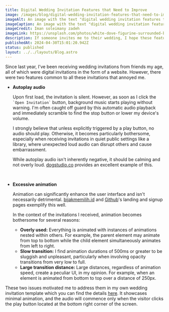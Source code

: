 ```yaml
---
title: Digital Wedding Invitation Features that Need to Improve
image: /images/blog/digital-wedding-invitation-features-that-need-to-improve.webp
imageAlt: An image with the text "digital wedding invitation features that need to improve"
imageCaption: An image with the text "digital wedding invitation features that need to improve"
imageCredit: Iman soleimany zadeh
imageLink: https://unsplash.com/photos/white-dove-figurine-surrounded-by-string-lights-on-table-2mxwz9uFqcY
description: If someone invites me to their wedding, I hope these features are improved in the invitation.
publishedAt: 2024-04-30T15:01:20.942Z
status: published
layout: ../../layouts/Blog.astro
---
```


Since last year, I've been receiving wedding invitations from friends my age, all of which were digital invitations in the form of a website. However, there were two features common to all these invitations that annoyed me.

- <b>Autoplay audio</b>

  Upon first load, the invitation is silent. However, as soon as I click the `` `Open Invitation` `` button, background music starts playing without warning. I'm often caught off guard by this automatic audio playback and immediately scramble to find the stop button or lower my device's volume.

  I strongly believe that unless explicitly triggered by a play button, no audio should play. Otherwise, it becomes particularly bothersome, especially when receiving invitations in quiet public settings like a library, where unexpected loud audio can disrupt others and cause embarrassment.

  While autoplay audio isn't inherently negative, it should be calming and not overly loud. [dogstudio.co](https://dogstudio.co/) provides an excellent example of this.

  <br class="hidden" />

- <b>Excessive animation</b>

  Animation can significantly enhance the user interface and isn't necessarily detrimental. [bijakmemilih.id](https://www.bijakmemilih.id/) and [Github](https://github.com/)'s landing and signup pages exemplify this well.

  In the context of the invitations I received, animation becomes bothersome for several reasons:

  - <b>Overly used:</b> Everything is animated with instances of animations nested within others. For example, the parent element may animate from top to bottom while the child element simultaneously animates from left to right.
  - <b>Slow transition:</b> I find animation durations of 500ms or greater to be sluggish and unpleasant, particularly when involving opacity transitions from very low to full.
  - <b>Large transition distance:</b> Large distances, regardless of animation speed, create a peculiar UI, in my opinion. For example, when an element is animated from bottom to top over a distance of 250px.

These two issues motivated me to address them in my own wedding invitation template which you can find the details [here](/project/folklore-invitation). It showcases minimal animation, and the audio will commence only when the visitor clicks the play button located at the bottom right corner of the screen.
